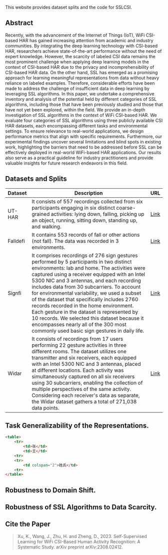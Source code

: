 This website provides dataset splits and the code for SSLCSI.

## Abstract
Recently, with the advancement of the Internet of Things (IoT), WiFi CSI-based HAR has gained increasing attention from academic and industry communities.
By integrating the deep learning technology with CSI-based HAR, researchers achieve state-of-the-art performance without the need of expert knowledge.
However, the scarcity of labeled CSI data remains the most prominent challenge when applying deep learning models in the context of CSI-based HAR due to the privacy and incomprehensibility of CSI-based HAR data.
On the other hand, SSL has emerged as a promising approach for learning meaningful representations from data without heavy reliance on labeled examples.
Therefore, considerable efforts have been made to address the challenge of insufficient data in deep learning by leveraging SSL algorithms.
In this paper, we undertake a comprehensive inventory and analysis of the potential held by different categories of SSL algorithms, including those that have been previously studied and those that have not yet been explored, within the field.
We provide an in-depth investigation of SSL algorithms in the context of WiFi CSI-based HAR.
We evaluate four categories of SSL algorithms using three publicly available CSI HAR datasets, each encompassing different tasks and environmental settings.
To ensure relevance to real-world applications, we design performance metrics that align with specific requirements.
Furthermore, our experimental findings uncover several limitations and blind spots in existing work, highlighting the barriers that need to be addressed before SSL can be effectively deployed in real-world WiFi-based HAR applications. Our results also serve as a practical guideline for industry practitioners and provide valuable insights for future research endeavors in this field.

## Datasets and Splits

| Dataset | Description | URL |
| ----- | ----------- | ---- |
| UT-HAR | It consists of 557 recordings collected from six participants engaging in six distinct coarse-grained activities: lying down, falling, picking up an object, running, sitting down, standing up, and walking. | [Link](https://github.com/ermongroup/Wifi_Activity_Recognition) |
| Falldefi | It contains 553 records of fall or other actions (not fall). The data was recorded in 3 environments.| [Link](https://github.com/dmsp123/FallDeFi) |
| Signfi | It comprises recordings of 276 sign gestures performed by 5 participants in two distinct environments: lab and home. The activities were captured using a receiver equipped with an Intel 5300 NIC and 3 antennas, and each recording includes data from 30 subcarriers.  To account for environmental variability, we used a subset of the dataset that specifically includes 2760 records recorded in the home environment.  Each gesture in the dataset is represented by 10 records. We selected this dataset because it encompasses nearly all of the 300 most commonly used basic sign gestures in daily life. | [Link](https://yongsen.github.io/SignFi/) |
| Widar | It consists of recordings from 17 users performing 22 gesture activities in three different rooms. The dataset utilizes one transmitter and six receivers, each equipped with an Intel 5300 NIC and 3 antennas, placed at different locations. Each activity was simultaneously captured on all six receivers using 30 subcarriers, enabling the collection of multiple perspectives of the same activity. Considering each receiver's data as separate, the Widar dataset gathers a total of 271,038 data points. | [Link](http://tns.thss.tsinghua.edu.cn/widar3.0/) |

## Task Generalizability of the Representations. 

```html
<table>
    <tr>
        <td>张</td>
        <td>王</td>
    <tr>
    <tr>
        <td colspan="2">姓氏</td>
    <tr>
</table>
```





## Robustness to Domain Shift.







## Robustness of SSL Algorithms to Data Scarcity.







## Cite the Paper
> Xu, K., Wang, J., Zhu, H. and Zheng, D., 2023. Self-Supervised Learning for WiFi CSI-Based Human Activity Recognition: A Systematic Study. arXiv preprint arXiv:2308.02412.

